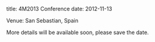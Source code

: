title: 4M2013 Conference
date: 2012-11-13 

Venue: San Sebastian, Spain

More details will be available soon, please save the date.